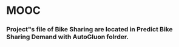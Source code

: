 # MOOC

### Project"s file of Bike Sharing are located in **Predict Bike Sharing Demand with AutoGluon** folrder.
